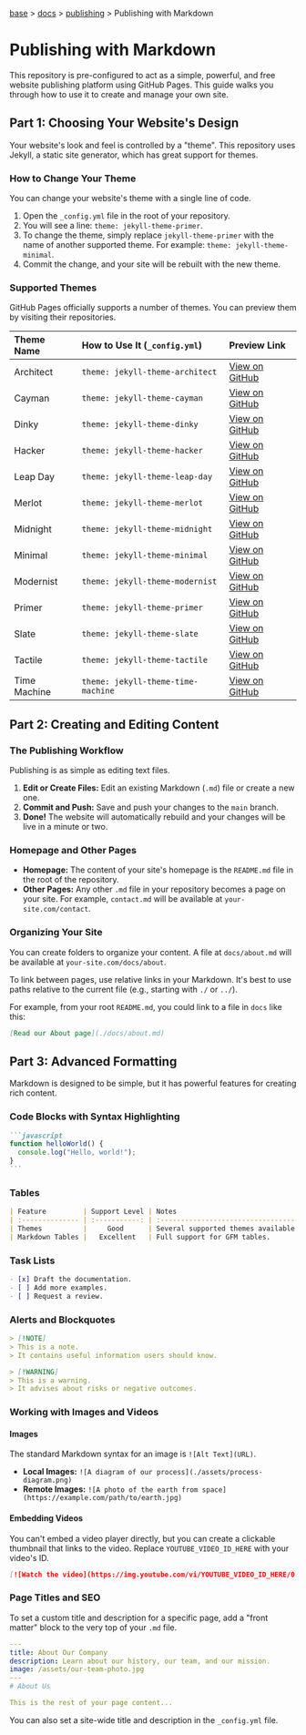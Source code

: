 [base](../README.md) > [docs](./README.md) > [publishing](./publishing.md) > Publishing with Markdown

# Publishing with Markdown

This repository is pre-configured to act as a simple, powerful, and free
website publishing platform using GitHub Pages.
This guide walks you through how to use it to create and manage your own site.

## Part 1: Choosing Your Website's Design

Your website's look and feel is controlled by a "theme".
This repository uses Jekyll, a static site generator, which has great support
for themes.

### How to Change Your Theme

You can change your website's theme with a single line of code.

1.  Open the `_config.yml` file in the root of your repository.
2.  You will see a line: `theme: jekyll-theme-primer`.
3.  To change the theme, simply replace `jekyll-theme-primer` with the name
    of another supported theme.
    For example: `theme: jekyll-theme-minimal`.
4.  Commit the change, and your site will be rebuilt with the new theme.

### Supported Themes

GitHub Pages officially supports a number of themes.
You can preview them by visiting their repositories.

| Theme Name   | How to Use It (`_config.yml`)      | Preview Link                                                   |
| :----------- | :--------------------------------- | :------------------------------------------------------------- |
| Architect    | `theme: jekyll-theme-architect`    | [View on GitHub](https://github.com/pages-themes/architect)    |
| Cayman       | `theme: jekyll-theme-cayman`       | [View on GitHub](https://github.com/pages-themes/cayman)       |
| Dinky        | `theme: jekyll-theme-dinky`        | [View on GitHub](https://github.com/pages-themes/dinky)        |
| Hacker       | `theme: jekyll-theme-hacker`       | [View on GitHub](https://github.com/pages-themes/hacker)       |
| Leap Day     | `theme: jekyll-theme-leap-day`     | [View on GitHub](https://github.com/pages-themes/leap-day)     |
| Merlot       | `theme: jekyll-theme-merlot`       | [View on GitHub](https://github.com/pages-themes/merlot)       |
| Midnight     | `theme: jekyll-theme-midnight`     | [View on GitHub](https://github.com/pages-themes/midnight)     |
| Minimal      | `theme: jekyll-theme-minimal`      | [View on GitHub](https://github.com/pages-themes/minimal)      |
| Modernist    | `theme: jekyll-theme-modernist`    | [View on GitHub](https://github.com/pages-themes/modernist)    |
| Primer       | `theme: jekyll-theme-primer`       | [View on GitHub](https://github.com/pages-themes/primer)       |
| Slate        | `theme: jekyll-theme-slate`        | [View on GitHub](https://github.com/pages-themes/slate)        |
| Tactile      | `theme: jekyll-theme-tactile`      | [View on GitHub](https://github.com/pages-themes/tactile)      |
| Time Machine | `theme: jekyll-theme-time-machine` | [View on GitHub](https://github.com/pages-themes/time-machine) |

## Part 2: Creating and Editing Content

### The Publishing Workflow

Publishing is as simple as editing text files.

1.  **Edit or Create Files:** Edit an existing Markdown (`.md`) file or
    create a new one.
2.  **Commit and Push:** Save and push your changes to the `main` branch.
3.  **Done!** The website will automatically rebuild and your changes will be
    live in a minute or two.

### Homepage and Other Pages

- **Homepage:** The content of your site's homepage is the `README.md` file
  in the root of the repository.
- **Other Pages:** Any other `.md` file in your repository becomes a page on
  your site.
  For example, `contact.md` will be available at `your-site.com/contact`.

### Organizing Your Site

You can create folders to organize your content.
A file at `docs/about.md` will be available at `your-site.com/docs/about`.

To link between pages, use relative links in your Markdown.
It's best to use paths relative to the current file (e.g., starting with
`./` or `../`).

For example, from your root `README.md`, you could link to a file in `docs`
like this:

```markdown
[Read our About page](./docs/about.md)
```

## Part 3: Advanced Formatting

Markdown is designed to be simple, but it has powerful features for creating
rich content.

### Code Blocks with Syntax Highlighting

````markdown
```javascript
function helloWorld() {
  console.log("Hello, world!");
}
```
````

### Tables

```markdown
| Feature         | Support Level | Notes                               |
| :-------------- | :-----------: | :---------------------------------- |
| Themes          |     Good      | Several supported themes available. |
| Markdown Tables |   Excellent   | Full support for GFM tables.        |
```

### Task Lists

```markdown
- [x] Draft the documentation.
- [ ] Add more examples.
- [ ] Request a review.
```

### Alerts and Blockquotes

```markdown
> [!NOTE]
> This is a note.
> It contains useful information users should know.

> [!WARNING]
> This is a warning.
> It advises about risks or negative outcomes.
```

### Working with Images and Videos

#### Images

The standard Markdown syntax for an image is `![Alt Text](URL)`.

- **Local Images:** `![A diagram of our process](./assets/process-diagram.png)`
- **Remote Images:** `![A photo of the earth from space](https://example.com/path/to/earth.jpg)`

#### Embedding Videos

You can't embed a video player directly, but you can create a clickable
thumbnail that links to the video.
Replace `YOUTUBE_VIDEO_ID_HERE` with your video's ID.

```markdown
[![Watch the video](https://img.youtube.com/vi/YOUTUBE_VIDEO_ID_HERE/0.jpg)](https://www.youtube.com/watch?v=YOUTUBE_VIDEO_ID_HERE)
```

### Page Titles and SEO

To set a custom title and description for a specific page, add a "front
matter" block to the very top of your `.md` file.

```yaml
---
title: About Our Company
description: Learn about our history, our team, and our mission.
image: /assets/our-team-photo.jpg
---
# About Us

This is the rest of your page content...
```

You can also set a site-wide title and description in the `_config.yml` file.
